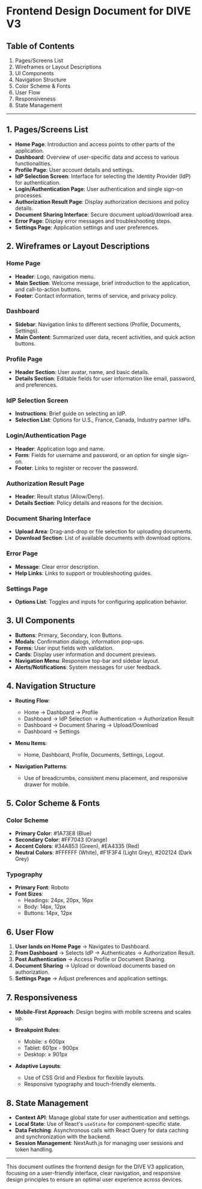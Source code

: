 # Frontend Design Document for DIVE V3

## Table of Contents
1. Pages/Screens List
2. Wireframes or Layout Descriptions
3. UI Components
4. Navigation Structure
5. Color Scheme & Fonts
6. User Flow
7. Responsiveness
8. State Management

---

## 1. Pages/Screens List

- **Home Page**: Introduction and access points to other parts of the application.
- **Dashboard**: Overview of user-specific data and access to various functionalities.
- **Profile Page**: User account details and settings.
- **IdP Selection Screen**: Interface for selecting the Identity Provider (IdP) for authentication.
- **Login/Authentication Page**: User authentication and single sign-on processes.
- **Authorization Result Page**: Display authorization decisions and policy details.
- **Document Sharing Interface**: Secure document upload/download area.
- **Error Page**: Display error messages and troubleshooting steps.
- **Settings Page**: Application settings and user preferences.

## 2. Wireframes or Layout Descriptions

### Home Page
- **Header**: Logo, navigation menu.
- **Main Section**: Welcome message, brief introduction to the application, and call-to-action buttons.
- **Footer**: Contact information, terms of service, and privacy policy.

### Dashboard
- **Sidebar**: Navigation links to different sections (Profile, Documents, Settings).
- **Main Content**: Summarized user data, recent activities, and quick action buttons.

### Profile Page
- **Header Section**: User avatar, name, and basic details.
- **Details Section**: Editable fields for user information like email, password, and preferences.

### IdP Selection Screen
- **Instructions**: Brief guide on selecting an IdP.
- **Selection List**: Options for U.S., France, Canada, Industry partner IdPs.

### Login/Authentication Page
- **Header**: Application logo and name.
- **Form**: Fields for username and password, or an option for single sign-on.
- **Footer**: Links to register or recover the password.

### Authorization Result Page
- **Header**: Result status (Allow/Deny).
- **Details Section**: Policy details and reasons for the decision.

### Document Sharing Interface
- **Upload Area**: Drag-and-drop or file selection for uploading documents.
- **Download Section**: List of available documents with download options.

### Error Page
- **Message**: Clear error description.
- **Help Links**: Links to support or troubleshooting guides.

### Settings Page
- **Options List**: Toggles and inputs for configuring application behavior.

## 3. UI Components

- **Buttons**: Primary, Secondary, Icon Buttons.
- **Modals**: Confirmation dialogs, information pop-ups.
- **Forms**: User input fields with validation.
- **Cards**: Display user information and document previews.
- **Navigation Menu**: Responsive top-bar and sidebar layout.
- **Alerts/Notifications**: System messages for user feedback.

## 4. Navigation Structure

- **Routing Flow**: 
  - Home → Dashboard → Profile
  - Dashboard → IdP Selection → Authentication → Authorization Result
  - Dashboard → Document Sharing → Upload/Download
  - Dashboard → Settings

- **Menu Items**: 
  - Home, Dashboard, Profile, Documents, Settings, Logout.

- **Navigation Patterns**: 
  - Use of breadcrumbs, consistent menu placement, and responsive drawer for mobile.

## 5. Color Scheme & Fonts

### Color Scheme
- **Primary Color**: #1A73E8 (Blue)
- **Secondary Color**: #FF7043 (Orange)
- **Accent Colors**: #34A853 (Green), #EA4335 (Red)
- **Neutral Colors**: #FFFFFF (White), #F1F3F4 (Light Grey), #202124 (Dark Grey)

### Typography
- **Primary Font**: Roboto
- **Font Sizes**: 
  - Headings: 24px, 20px, 16px
  - Body: 14px, 12px
  - Buttons: 14px, 12px

## 6. User Flow

1. **User lands on Home Page** → Navigates to Dashboard.
2. **From Dashboard** → Selects IdP → Authenticates → Authorization Result.
3. **Post Authentication** → Access Profile or Document Sharing.
4. **Document Sharing** → Upload or download documents based on authorization.
5. **Settings Page** → Adjust preferences and application settings.

## 7. Responsiveness

- **Mobile-First Approach**: Design begins with mobile screens and scales up.
- **Breakpoint Rules**:
  - Mobile: ≤ 600px
  - Tablet: 601px - 900px
  - Desktop: ≥ 901px

- **Adaptive Layouts**: 
  - Use of CSS Grid and Flexbox for flexible layouts.
  - Responsive typography and touch-friendly elements.

## 8. State Management

- **Context API**: Manage global state for user authentication and settings.
- **Local State**: Use of React's `useState` for component-specific state.
- **Data Fetching**: Asynchronous calls with React Query for data caching and synchronization with the backend.
- **Session Management**: NextAuth.js for managing user sessions and token handling.

---

This document outlines the frontend design for the DIVE V3 application, focusing on a user-friendly interface, clear navigation, and responsive design principles to ensure an optimal user experience across devices.